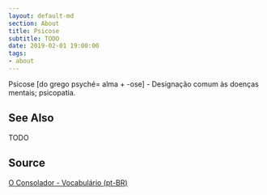 ```yaml
---
layout: default-md
section: About
title: Psicose
subtitle: TODO
date: 2019-02-01 19:00:00
tags:
- about
---
```


Psicose [do grego psyché= alma + -ose] - Designação comum às doenças mentais; psicopatia.


## See Also
TODO

## Source
[O Consolador - Vocabulário (pt-BR)](http://www.oconsolador.com.br/linkfixo/vocabulario/principal.html)
